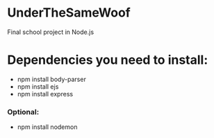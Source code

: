 # UnderTheSameWoof
 Final school project in Node.js

# Dependencies you need to install:
* npm install body-parser
* npm install ejs
* npm install express

### Optional:
* npm install nodemon